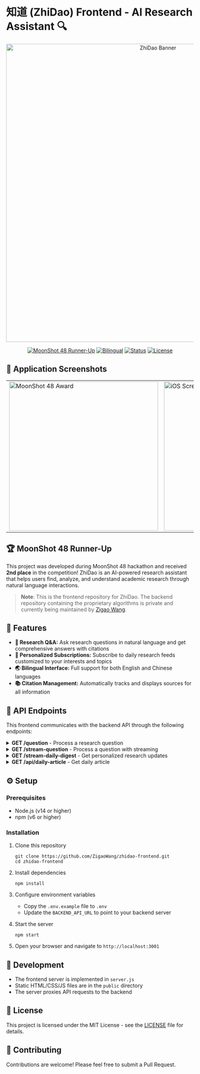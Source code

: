 # 知道 (ZhiDao) Frontend - AI Research Assistant 🔍

<div align="center">
  <img src="https://github.com/user-attachments/assets/768f58e6-0e5a-4ecc-a837-721dc2ba4461" alt="ZhiDao Banner" width="800"/>
  
  [![MoonShot 48 Runner-Up](https://img.shields.io/badge/MoonShot%2048-2nd%20Place-silver?style=for-the-badge)](https://github.com/ZigaoWang/zhidao-frontend)
  [![Bilingual](https://img.shields.io/badge/Bilingual-English%20%7C%20中文-blue?style=for-the-badge)](https://github.com/ZigaoWang/zhidao-frontend)
  [![Status](https://img.shields.io/badge/Status-Active-brightgreen?style=for-the-badge)](https://github.com/ZigaoWang/zhidao-frontend)
  [![License](https://img.shields.io/badge/License-MIT-orange?style=for-the-badge)](LICENSE)
</div>

## 📱 Application Screenshots

<div align="center">
  <table>
    <tr>
      <td><img src="https://github.com/user-attachments/assets/e7b2880b-b80d-42ea-9ebf-ca81380c636b" alt="MoonShot 48 Award" width="400"/></td>
      <td><img src="https://github.com/user-attachments/assets/92417291-442f-4e97-bf75-591d1eebc573" alt="iOS Screenshot" width="400"/></td>
    </tr>
  </table>
</div>

## 🏆 MoonShot 48 Runner-Up

This project was developed during MoonShot 48 hackathon and received **2nd place** in the competition! ZhiDao is an AI-powered research assistant that helps users find, analyze, and understand academic research through natural language interactions.

> **Note**: This is the frontend repository for ZhiDao. The backend repository containing the proprietary algorithms is private and currently being maintained by [Zigao Wang](https://github.com/ZigaoWang).

## 🌟 Features

- **🔎 Research Q&A:** Ask research questions in natural language and get comprehensive answers with citations
- **📰 Personalized Subscriptions:** Subscribe to daily research feeds customized to your interests and topics
- **🌏 Bilingual Interface:** Full support for both English and Chinese languages
- **📚 Citation Management:** Automatically tracks and displays sources for all information

## 🚀 API Endpoints

This frontend communicates with the backend API through the following endpoints:

<details>
<summary><strong>GET /question</strong> - Process a research question</summary>

Process a question through the research pipeline.

**Query Parameters:**
- `query` (string): The user question to be processed

**Response:**
- `200 OK`: Returns the result object with the answer and metadata
- `400 Bad Request`: Missing query parameter
- `500 Internal Server Error`: Error processing the request
</details>

<details>
<summary><strong>GET /stream-question</strong> - Process a question with streaming</summary>

Process a question with streaming updates.

**Query Parameters:**
- `query` (string): The user question to be processed

**Response:**
- `200 OK`: Returns streaming updates and the final result object with the answer and metadata
- `400 Bad Request`: Missing query parameter
- `500 Internal Server Error`: Error processing the request
</details>

<details>
<summary><strong>GET /stream-daily-digest</strong> - Get personalized research updates</summary>

Get personalized daily research digests based on subscribed topics.

**Query Parameters:**
- `topics` (string): The topics to receive research updates about

**Response:**
- `200 OK`: Returns the personalized research digest
- `400 Bad Request`: Missing topics parameter
- `500 Internal Server Error`: Error generating the digest
</details>

<details>
<summary><strong>GET /api/daily-article</strong> - Get daily article</summary>

Get a daily article based on topics.

**Query Parameters:**
- `topics` (string): The topics to receive articles about
- `userId` (string, optional): User identifier for personalization

**Response:**
- `200 OK`: Returns the article
- `400 Bad Request`: Missing topics parameter
- `500 Internal Server Error`: Error retrieving the article
</details>

## ⚙️ Setup

### Prerequisites

- Node.js (v14 or higher)
- npm (v6 or higher)

### Installation

1. Clone this repository
   ```
   git clone https://github.com/ZigaoWang/zhidao-frontend.git
   cd zhidao-frontend
   ```

2. Install dependencies
   ```
   npm install
   ```

3. Configure environment variables
   - Copy the `.env.example` file to `.env`
   - Update the `BACKEND_API_URL` to point to your backend server

4. Start the server
   ```
   npm start
   ```

5. Open your browser and navigate to `http://localhost:3001`

## 🧰 Development

- The frontend server is implemented in `server.js`
- Static HTML/CSS/JS files are in the `public` directory
- The server proxies API requests to the backend

## 📄 License

This project is licensed under the MIT License - see the [LICENSE](LICENSE) file for details.

## 🤝 Contributing

Contributions are welcome! Please feel free to submit a Pull Request.
